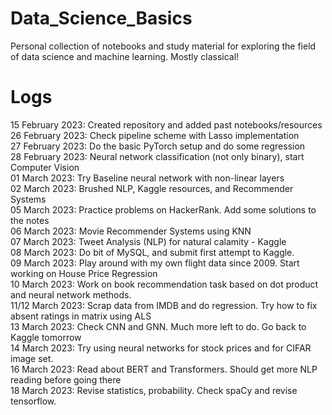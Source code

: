 # Data_Science_Basics

Personal collection of notebooks and study material for exploring the field of data science and machine learning. Mostly classical! 


# Logs

15 February 2023: Created repository and added past notebooks/resources  <br />
26 February 2023: Check pipeline scheme with Lasso implementation  <br />
27 February 2023: Do the basic PyTorch setup and do some regression <br />
28 February 2023: Neural network classification (not only binary), start Computer Vision  <br />
01 March 2023: Try Baseline neural network with non-linear layers <br />
02 March 2023: Brushed NLP, Kaggle resources, and Recommender Systems <br />
05 March 2023: Practice problems on HackerRank. Add some solutions to the notes <br />
06 March 2023: Movie Recommender Systems using KNN <br />
07 March 2023: Tweet Analysis (NLP) for natural calamity - Kaggle <br /> 
08 March 2023: Do bit of MySQL, and submit first attempt to Kaggle. <br />
09 March 2023: Play around with my own flight data since 2009. Start working on House Price Regression  <br />
10 March 2023: Work on book recommendation task based on dot product and neural network methods. <br />
11/12 March 2023: Scrap data from IMDB and do regression. Try how to fix absent ratings in matrix using ALS <br /> 
13 March 2023: Check CNN and GNN. Much more left to do. Go back to Kaggle tomorrow <br />
14 March 2023: Try using neural networks for stock prices and for CIFAR image set. <br />
16 March 2023: Read about BERT and Transformers. Should get more NLP reading before going there <br />
18 March 2023: Revise statistics, probability. Check spaCy and revise tensorflow. <br />

